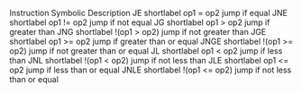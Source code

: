 
Instruction 	Symbolic 	Description
JE shortlabel	op1 = op2 	jump if equal
JNE shortlabel	op1 != op2 	jump if not equal
JG shortlabel	op1 > op2 	jump if greater than
JNG shortlabel	!(op1 > op2) 	jump if not greater than
JGE shortlabel	op1 >= op2 	jump if greater than or equal
JNGE shortlabel	!(op1 >= op2) 	jump if not greater than or equal
JL shortlabel	op1 < op2 	jump if less than
JNL shortlabel	!(op1 < op2) 	jump if not less than
JLE shortlabel	op1 <= op2 	jump if less than or equal
JNLE shortlabel	!(op1 <= op2) 	jump if not less than or equal
